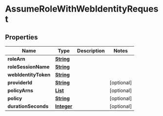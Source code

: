 

# AssumeRoleWithWebIdentityRequest


## Properties

| Name | Type | Description | Notes |
|------------ | ------------- | ------------- | -------------|
|**roleArn** | [**String**](String.md) |  |  |
|**roleSessionName** | [**String**](String.md) |  |  |
|**webIdentityToken** | [**String**](String.md) |  |  |
|**providerId** | [**String**](String.md) |  |  [optional] |
|**policyArns** | [**List**](List.md) |  |  [optional] |
|**policy** | [**String**](String.md) |  |  [optional] |
|**durationSeconds** | [**Integer**](Integer.md) |  |  [optional] |



